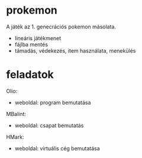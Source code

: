 # prokemon

A játék az 1. genecrációs pokemon másolata.
 - lineáris játékmenet
 - fájlba mentés
 - támadás, védekezés, item használata, menekülés

# feladatok
Olio:
 - weboldal: program bemutatása
 

MBalint:
 - weboldal: csapat bemutatás

HMark:
 - weboldal: virtuális cég bemutatása
